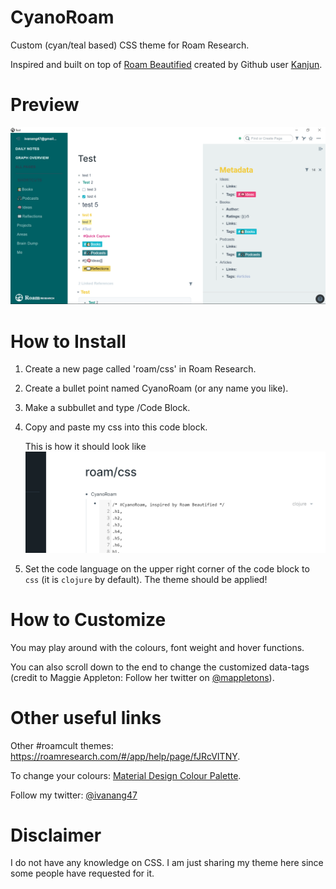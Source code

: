 # CyanoRoam
Custom (cyan/teal based) CSS theme for Roam Research.

Inspired and built on top of [Roam Beautified](https://github.com/kanjun/roam-beautified) created by Github user [Kanjun](https://github.com/kanjun).

# Preview
![preview](preview.png)

# How to Install
1. Create a new page called 'roam/css' in Roam Research.
2. Create a bullet point named CyanoRoam (or any name you like).
3. Make a subbullet and type /Code Block. 
4. Copy and paste my css into this code block.

    This is how it should look like
![how-to](how-to.png)

5. Set the code language on the upper right corner of the code block to `css` (it is `clojure` by default). The theme should be applied!

# How to Customize
You may play around with the colours, font weight and hover functions.

You can also scroll down to the end to change the customized data-tags (credit to Maggie Appleton: Follow her twitter on [@mappletons](https://twitter.com/mappletons)).

# Other useful links 
Other #roamcult themes: https://roamresearch.com/#/app/help/page/fJRcVITNY.

To change your colours: [Material Design Colour Palette](https://www.materialui.co/colors).

Follow my twitter: [@ivanang47](https://twitter.com/ivanang47)

# Disclaimer 
I do not have any knowledge on CSS. I am just sharing my theme here since some people have requested for it.
